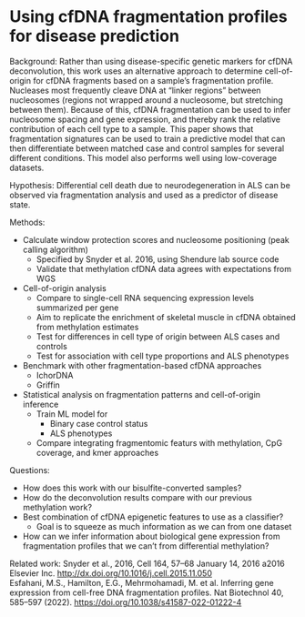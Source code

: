 # Using cfDNA fragmentation profiles for disease prediction
Background: Rather than using disease-specific genetic markers for cfDNA deconvolution, this work uses an alternative approach to determine cell-of-origin for cfDNA fragments based on a sample’s fragmentation profile. Nucleases most frequently cleave DNA at “linker regions” between nucleosomes (regions not wrapped around a nucleosome, but stretching between them). Because of this, cfDNA fragmentation can be used to infer nucleosome spacing and gene expression, and thereby rank the relative contribution of each cell type to a sample. This paper shows that fragmentation signatures can be used to train a predictive model that can then differentiate between matched case and control samples for several different conditions. This model also performs well using low-coverage datasets.

Hypothesis: Differential cell death due to neurodegeneration in ALS can be observed via fragmentation analysis and used as a predictor of disease state.

Methods:
- Calculate window protection scores and nucleosome positioning (peak calling algorithm)  
    - Specified by Snyder et al. 2016, using Shendure lab source code  
    - Validate that methylation cfDNA data agrees with expectations from WGS  
- Cell-of-origin analysis  
    - Compare to single-cell RNA sequencing expression levels summarized per gene
    - Aim to replicate the enrichment of skeletal muscle in cfDNA obtained from methylation estimates
    - Test for differences in cell type of origin between ALS cases and controls
    - Test for association with cell type proportions and ALS phenotypes
- Benchmark with other fragmentation-based cfDNA approaches
    - IchorDNA
    - Griffin
- Statistical analysis on fragmentation patterns and cell-of-origin inference
    - Train ML model for
        - Binary case control status
        - ALS phenotypes 
    - Compare integrating fragmentomic featurs with methylation, CpG coverage, and kmer approaches 

Questions:
- How does this work with our bisulfite-converted samples?
- How do the deconvolution results compare with our previous methylation work?
- Best combination of cfDNA epigenetic features to use as a classifier?
    - Goal is to squeeze as much information as we can from one dataset
- How can we infer information about biological gene expression from fragmentation profiles that we can’t from differential methylation?

Related work:
Snyder et al., 2016, Cell 164, 57–68 January 14, 2016 a2016 Elsevier Inc. http://dx.doi.org/10.1016/j.cell.2015.11.050  
Esfahani, M.S., Hamilton, E.G., Mehrmohamadi, M. et al. Inferring gene expression from cell-free DNA fragmentation profiles. Nat Biotechnol 40, 585–597 (2022). https://doi.org/10.1038/s41587-022-01222-4

